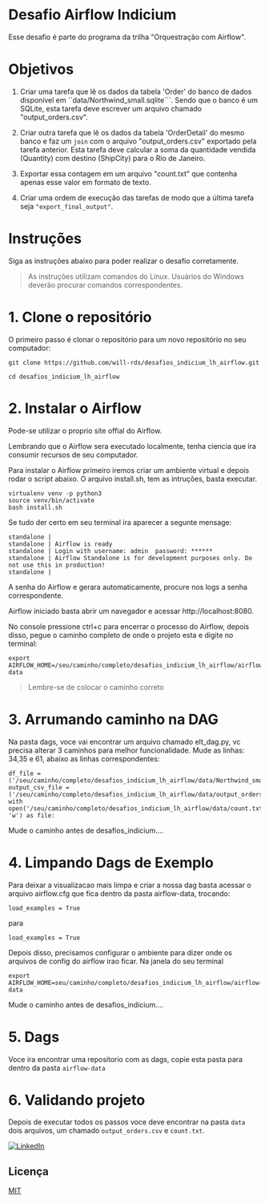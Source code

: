 
# Desafio Airflow Indicium

Esse desafio é parte do programa da trilha "Orquestração com Airflow".

# Objetivos

1. Criar uma tarefa que lê os dados da tabela 'Order' do banco de dados disponível em ``data/Northwind_small.sqlite```. Sendo que o banco é um SQLite, esta tarefa deve escrever um arquivo chamado "output_orders.csv".

2. Criar outra tarefa que lê os dados da tabela 'OrderDetail' do mesmo banco e faz um ```join``` com o arquivo "output_orders.csv" exportado pela tarefa anterior. Esta tarefa deve calcular a soma da quantidade vendida (Quantity) com destino (ShipCity) para o Rio de Janeiro.

3. Exportar essa contagem em um arquivo "count.txt" que contenha apenas esse valor em formato de texto.

4. Criar uma ordem de execução das tarefas de modo que a última tarefa seja ```"export_final_output"```.

# Instruções 

Siga as instruções abaixo para poder realizar o desafio corretamente.

>  As instruções utilizam comandos do Linux. Usuários do Windows deverão procurar comandos correspondentes.

# 1. Clone o repositório

O primeiro passo é clonar o repositório para um novo repositório no seu computador:

```
git clone https://github.com/will-rds/desafios_indicium_lh_airflow.git

cd desafios_indicium_lh_airflow
```
# 2. Instalar o Airflow

Pode-se utilizar o proprio site offial do Airflow.

Lembrando que o Airflow sera executado localmente, tenha ciencia que ira consumir recursos de seu computador.

Para instalar o Airflow primeiro iremos criar um ambiente virtual e depois rodar o script abaixo. O arquivo install.sh, tem as intruções, basta executar.

```
virtualenv venv -p python3
source venv/bin/activate
bash install.sh
```

Se tudo der certo em seu terminal ira aparecer a segunte mensage: 
```
standalone | 
standalone | Airflow is ready
standalone | Login with username: admin  password: ******
standalone | Airflow Standalone is for development purposes only. Do not use this in production!
standalone |
```

A senha do Airflow e gerara automaticamente, procure nos logs a senha correspondente.

Airflow iniciado basta abrir um navegador e acessar http://localhost:8080.

No console pressione ctrl+c para encerrar o processo do Airflow, depois disso, pegue o caminho completo de onde o projeto esta e digite no terminal:
```
export AIRFLOW_HOME=/seu/caminho/completo/desafios_indicium_lh_airflow/airflow-data

```
> Lembre-se de colocar o caminho correto

# 3. Arrumando caminho na DAG
Na pasta dags, voce vai encontrar um arquivo chamado elt_dag.py, vc precisa alterar 3 caminhos para melhor funcionalidade.
Mude as linhas: 34,35 e 61, abaixo as linhas correspondentes:

```
df_file = ('/seu/caminho/completo/desafios_indicium_lh_airflow/data/Northwind_small.sqlite')
output_csv_file = ('/seu/caminho/completo/desafios_indicium_lh_airflow/data/output_orders.csv')
with open('/seu/caminho/completo/desafios_indicium_lh_airflow/data/count.txt', 'w') as file:
 ```
Mude o caminho antes de desafios_indicium....


# 4. Limpando Dags de Exemplo

Para deixar a visualizacao mais limpa e criar a nossa dag basta acessar o arquivo airflow.cfg que fica dentro da pasta airflow-data, trocando:
```
load_examples = True
``` 
para
```
load_examples = True
``` 

Depois disso, precisamos configurar o ambiente para dizer onde os arquivos de config do airflow irao ficar. Na janela do seu terminal
```
export AIRFLOW_HOME=seu/caminho/completo/desafios_indicium_lh_airflow/airflow-data
```
Mude o caminho antes de desafios_indicium....

# 5. Dags

Voce ira encontrar uma repositorio com as dags, copie esta pasta para dentro da pasta ```airflow-data```

# 6. Validando projeto

Depois de executar todos os passos voce deve encontrar na pasta ```data``` dois arquivos, um chamado ```output_orders.csv``` e ```count.txt```.


[![LinkedIn](https://img.shields.io/badge/LinkedIn-%230077B5.svg?logo=linkedin&logoColor=white)](https://www.linkedin.com/in/willianrsantos/) 

    
## Licença

[MIT](https://choosealicense.com/licenses/mit/)

